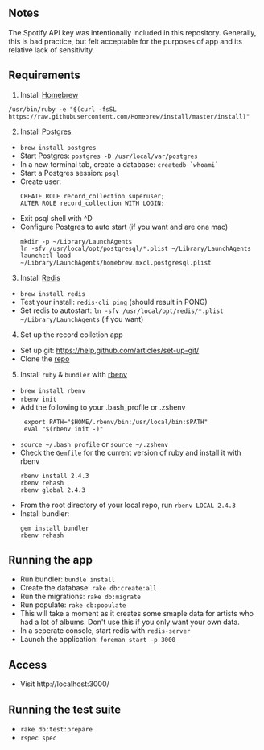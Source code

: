## Notes
The Spotify API key was intentionally included in this repository. Generally, this is bad practice, but felt acceptable for the purposes of app and its relative lack of sensitivity.

## Requirements
1. Install [Homebrew](brew.sh)
  ```
  /usr/bin/ruby -e "$(curl -fsSL https://raw.githubusercontent.com/Homebrew/install/master/install)"
  ```
2. Install [Postgres](http://exponential.io/blog/2015/02/21/install-postgresql-on-mac-os-x-via-brew/)
 + `brew install postgres`
 + Start Postgres: `postgres -D /usr/local/var/postgres`
 + In a new terminal tab, create a database: ``createdb `whoami` ``
 + Start a Postgres session: `psql`
 + Create user:
   ```
   CREATE ROLE record_collection superuser;
   ALTER ROLE record_collection WITH LOGIN;
   ```
 + Exit psql shell with ^D
 + Configure Postgres to auto start (if you want and are ona mac)
    ```
    mkdir -p ~/Library/LaunchAgents
    ln -sfv /usr/local/opt/postgresql/*.plist ~/Library/LaunchAgents
    launchctl load ~/Library/LaunchAgents/homebrew.mxcl.postgresql.plist
    ```
3. Install [Redis](https://medium.com/@petehouston/install-and-config-redis-on-mac-os-x-via-homebrew-eb8df9a4f298#.z6qqkukv1)
 + `brew install redis`
 + Test your install: `redis-cli ping` (should result in PONG)
 + Set redis to autostart: `ln -sfv /usr/local/opt/redis/*.plist ~/Library/LaunchAgents` (if you want)
4. Set up the record colletion app
 + Set up git: https://help.github.com/articles/set-up-git/
 + Clone the [repo](https://github.com/comike011/record-collection)
5. Install `ruby` & `bundler` with [rbenv](https://cbednarski.com/articles/installing-ruby/)
 + `brew install rbenv`
 + `rbenv init`
 + Add the following to your .bash_profile or .zshenv
   ```
    export PATH="$HOME/.rbenv/bin:/usr/local/bin:$PATH"
    eval "$(rbenv init -)"
    ```
  + `source ~/.bash_profile` or `source ~/.zshenv`
  + Check the `Gemfile` for the current version of ruby and install it with rbenv
    ```
    rbenv install 2.4.3
    rbenv rehash
    rbenv global 2.4.3
    ```
  + From the root directory of your local repo, run `rbenv LOCAL 2.4.3`
  + Install bundler:
    ```
    gem install bundler
    rbenv rehash
    ```
## Running the app

+ Run bundler: `bundle install`
+ Create the database: `rake db:create:all`
+ Run the migrations: `rake db:migrate`
+ Run populate: `rake db:populate`
 + This will take a moment as it creates some smaple data for artists who had a lot of albums. Don't use this if you only want your own data.
+ In a seperate console, start redis with `redis-server`
+ Launch the application: `foreman start -p 3000`

## Access
+ Visit http://localhost:3000/

## Running the test suite
+ `rake db:test:prepare`
+ `rspec spec`

